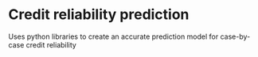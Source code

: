 # Credit reliability prediction
 Uses python libraries to create an accurate prediction model for case-by-case credit reliability
